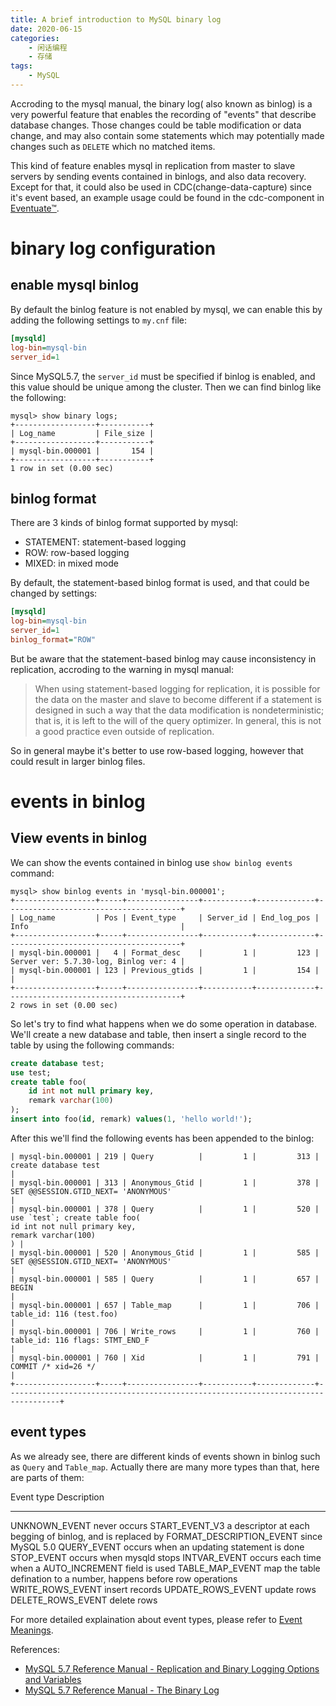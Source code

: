 ```yaml
---
title: A brief introduction to MySQL binary log
date: 2020-06-15
categories:  
    - 闲话编程
    - 存储
tags:
	- MySQL
---
```

Accroding to the mysql manual, the binary log( also known as binlog) is a very powerful feature that enables the recording of "events" that describe database changes. Those changes could be table modification or data change, and may also contain some statements which may potentially made changes such as `DELETE` which no matched items.

This kind of feature enables mysql in replication from master to slave servers by sending events contained in binlogs, and also data recovery. Except for that, it could also be used in CDC(change-data-capture) since it's event based, an example usage could be found in the cdc-component in [Eventuate™](https://eventuate.io/).

<!-- more -->

# binary log configuration

## enable mysql binlog

By default the binlog feature is not enabled by mysql, we can enable this by adding the following settings to `my.cnf` file:

```ini
[mysqld]
log-bin=mysql-bin
server_id=1
```

Since MySQL5.7, the `server_id` must be specified if binlog is enabled, and this value should be unique among the cluster. Then we can find binlog like the following:

```
mysql> show binary logs;
+------------------+-----------+
| Log_name         | File_size |
+------------------+-----------+
| mysql-bin.000001 |       154 |
+------------------+-----------+
1 row in set (0.00 sec)
```

## binlog format

There are 3 kinds of binlog format supported by mysql:

* STATEMENT: statement-based logging
* ROW: row-based logging
* MIXED: in mixed mode

By default, the statement-based binlog format is used, and that could be changed by settings:

```ini
[mysqld]
log-bin=mysql-bin
server_id=1
binlog_format="ROW"
```

But be aware that the statement-based binlog may cause inconsistency in replication, accroding to the warning in mysql manual:

> When using statement-based logging for replication, it is possible for the data on the master and slave to become different if a statement is designed in such a way that the data modification is nondeterministic; that is, it is left to the will of the query optimizer. In general, this is not a good practice even outside of replication. 

So in general maybe it's better to use row-based logging, however that could result in larger binlog files.

# events in binlog

## View events in binlog

We can show the events contained in binlog use `show binlog events` command:

```
mysql> show binlog events in 'mysql-bin.000001';
+------------------+-----+----------------+-----------+-------------+---------------------------------------+
| Log_name         | Pos | Event_type     | Server_id | End_log_pos | Info                                  |
+------------------+-----+----------------+-----------+-------------+---------------------------------------+
| mysql-bin.000001 |   4 | Format_desc    |         1 |         123 | Server ver: 5.7.30-log, Binlog ver: 4 |
| mysql-bin.000001 | 123 | Previous_gtids |         1 |         154 |                                       |
+------------------+-----+----------------+-----------+-------------+---------------------------------------+
2 rows in set (0.00 sec)
```

So let's try to find what happens when we do some operation in database. We'll create a new database and table, then insert a single record to the table by using the following commands:

```sql
create database test;
use test;
create table foo(
    id int not null primary key,
    remark varchar(100)
);
insert into foo(id, remark) values(1, 'hello world!');
```

After this we'll find the following events has been appended to the binlog:

```
| mysql-bin.000001 | 219 | Query          |         1 |         313 | create database test                                                             |
| mysql-bin.000001 | 313 | Anonymous_Gtid |         1 |         378 | SET @@SESSION.GTID_NEXT= 'ANONYMOUS'                                             |
| mysql-bin.000001 | 378 | Query          |         1 |         520 | use `test`; create table foo(
id int not null primary key,
remark varchar(100)
) |
| mysql-bin.000001 | 520 | Anonymous_Gtid |         1 |         585 | SET @@SESSION.GTID_NEXT= 'ANONYMOUS'                                             |
| mysql-bin.000001 | 585 | Query          |         1 |         657 | BEGIN                                                                            |
| mysql-bin.000001 | 657 | Table_map      |         1 |         706 | table_id: 116 (test.foo)                                                         |
| mysql-bin.000001 | 706 | Write_rows     |         1 |         760 | table_id: 116 flags: STMT_END_F                                                  |
| mysql-bin.000001 | 760 | Xid            |         1 |         791 | COMMIT /* xid=26 */                                                              |
+------------------+-----+----------------+-----------+-------------+----------------------------------------------------------------------------------+

```

## event types

As we already see, there are different kinds of events shown in binlog such as `Query` and `Table_map`. Actually there are many more types than that, here are parts of them:

Event type         Description
------------------ -------------------------------------------------
UNKNOWN_EVENT      never occurs
START_EVENT_V3     a descriptor at each begging of binlog, and is replaced by  FORMAT_DESCRIPTION_EVENT since MySQL 5.0
QUERY_EVENT        occurs when an updating statement is done
STOP_EVENT         occurs when mysqld stops
INTVAR_EVENT       occurs each time when a AUTO_INCREMENT field is used
TABLE_MAP_EVENT    map the table defination to a number, happens before row operations 
WRITE_ROWS_EVENT   insert records
UPDATE_ROWS_EVENT  update rows
DELETE_ROWS_EVENT  delete rows

For more detailed explaination about event types, please refer to [Event Meanings](https://dev.mysql.com/doc/internals/en/event-meanings.html).

References:

- [MySQL 5.7 Reference Manual - Replication and Binary Logging Options and Variables](https://dev.mysql.com/doc/refman/5.7/en/replication-options.html)
- [MySQL 5.7 Reference Manual - The Binary Log](https://dev.mysql.com/doc/refman/5.7/en/binary-log.html)